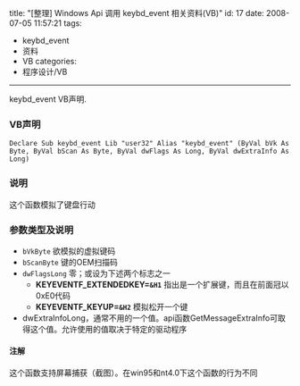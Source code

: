 title: "[整理] Windows Api 调用 keybd_event 相关资料(VB)"
id: 17
date: 2008-07-05 11:57:21
tags: 
- keybd_event
- 资料
- VB
categories: 
- 程序设计/VB
---

keybd_event VB声明.

### VB声明
```
Declare Sub keybd_event Lib "user32" Alias "keybd_event" (ByVal bVk As Byte, ByVal bScan As Byte, ByVal dwFlags As Long, ByVal dwExtraInfo As Long)
```
### 说明

这个函数模拟了键盘行动

### **参数类型及说明**

* `bVkByte` 欲模拟的虚拟键码
* `bScanByte` 键的OEM扫描码
* `dwFlagsLong` 零；或设为下述两个标志之一
   * **KEYEVENTF_EXTENDEDKEY=`&H1`**  指出是一个扩展键，而且在前面冠以0xE0代码
   * **KEYEVENTF_KEYUP=`&H2`**  模拟松开一个键
* dwExtraInfoLong，通常不用的一个值。api函数GetMessageExtraInfo可取得这个值。允许使用的值取决于特定的驱动程序

#### **注解**
这个函数支持屏幕捕获（截图）。在win95和nt4.0下这个函数的行为不同


